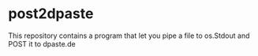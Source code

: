 # post2dpaste
 This repository contains a program that let you pipe a file to os.Stdout and POST it to dpaste.de
